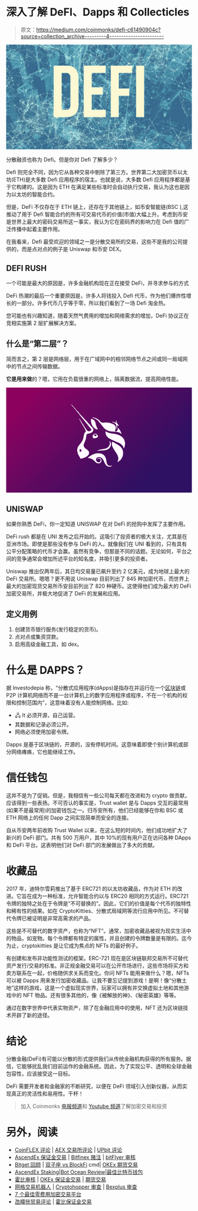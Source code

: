 # 深入了解 DeFI、Dapps 和 Collecticles

> 原文：<https://medium.com/coinmonks/defi-c61490904c?source=collection_archive---------4----------------------->

![](img/7dddb47156474c16b2d44cb99dafefed.png)

分散融资也称为 Defi。但是你对 Defi 了解多少？

Defi 则完全不同，因为它从各种交易中剔除了第三方。世界第二大加密货币以太坊(ETH)是大多数 Defi 应用程序的宿主。也就是说，大多数 Defi 应用程序都是基于它构建的。这是因为 ETH 在满足某些标准时会自动执行交易，我认为这也是因为以太坊的智能合约。

但是，DeFi 不仅存在于 ETH 链上，还存在于其他链上，如币安智能链(BSC ),这推动了用于 Defi 智能合约的所有可交易代币的价值(市值)大幅上升。考虑到币安是世界上最大的密码交易所这一事实，我认为它在密码界的影响力在 Defi 值的广泛传播中起着主要作用。

在我看来，Defi 最受欢迎的领域之一是分散交易所的交易，这些不是我的公司提供的，而是点对点的例子是 Uniswap 和币安 DEX。

## DEFI RUSH

一个可能是最大的原因是，许多金融机构现在正在接受 DeFi，并寻求参与的方式

DeFi 热潮的最后一个重要原因是，许多人将钱投入 Defi 代币，作为他们爆炸性增长的一部分。许多代币几乎等于零，所以我们看到了一场 Defi 淘金热。

您可能也有兴趣知道，随着天然气费用的增加和网络需求的增加，DeFi 协议正在竞相实施第 2 层扩展解决方案。

## 什么是“第二层”？

简而言之，第 2 层是网络层，用于在广域网中的相邻网络节点之间或同一局域网中的节点之间传输数据。

**它是用来做**的？嗯，它用在负载很重的网络上，隔离数据流，提高网络性能。

![](img/e8e54d58ca160f1109678cde475361a3.png)

## **UNISWAP**

如果你熟悉 DeFi，你一定知道 UNISWAP 在对 DeFi 的抢购中发挥了主要作用。

DeFi rush 都是在 UNI 发布之后开始的。这吸引了投资者的极大关注，尤其是在亚洲市场。即使是那些没有参与 DeFi 的人。就像我们在 UNI 看到的，只有具有公平分配策略的代币才会赢。虽然有竞争，但那是不同的话题。无论如何，平台之间的竞争通常会增加所述平台的知名度，并吸引更多的投资者。

Uniswap 推出仅两年后，其日均交易量已飙升至约 2 亿美元，成为地球上最大的 DeFi 交易所。嗯嗯？更不用说 Uniswap 目前列出了 845 种加密代币，而世界上最大的加密现货交易所币安目前列出了 820 种硬币。这使得他们成为最大的 DeFi 加密交易所，并极大地促进了 DeFi 的发展和应用。

## 定义用例

1.  创建货币银行服务(发行稳定的货币)。
2.  点对点或集资贷款。
3.  启用高级金融工具，如 dex。

# 什么是 DAPPS？

据 Investodepia 称，“分散式应用程序(dApps)是指存在并运行在一个[区块链](https://www.investopedia.com/terms/b/blockchain.asp)或 P2P 计算机网络而不是一台计算机上的数字应用程序或程序，不在一个机构的权限和控制范围内”，这意味着没有人能控制网络。比如:

*   🖧 It 必须开源，自己运营。
*   其数据和记录必须公开。
*   网络必须使用加密令牌。

Dapps 是基于区块链的，开源的，没有停机时间。这意味着即使个别计算机或部分网络瘫痪，它也能继续工作。

# 信任钱包

这并不是为了促销。但是，我相信有一些公司每天都在改进和为 crypto 做贡献，应该得到一些表扬。不可否认的事实是，Trust wallet 是与 Dapps 交互的最常用(如果不是最常用)的加密钱包之一。归币安所有，他们已经能够在你和 BSC 或 ETH 网络上的任何 Dapp 之间实现简单而安全的连接。

自从币安两年前收购 Trust Wallet 以来，在这么短的时间内，他们成功地扩大了新兴的 DeFi 部门。共有 500 万用户，其中 10%的现有用户正在访问各种 DApps 和 DeFi 平台。这表明他们对 DeFi 部门的发展做出了多大的贡献。

# 收藏品

2017 年，迪特尔雪莉推出了基于 ERC721 的以太坊收藏品，作为对 ETH 的改进。它旨在成为一种标准，允许智能合约以与 ERC20 相同的方式运行。ERC721 令牌的独特之处在于令牌是“不可替换的”。因此，它们的价值是每个代币的独特性和稀有性的结果。如在 CryptoKitties、分散式局域网等流行应用中所见。不可替代令牌已被证明是非常高需求的产品。

这些是不可替代的数字资产，也称为“NFT”。通常，加密收藏品被视为现实生活中的物品，如宠物。每个令牌都有特定的属性，并且创建的令牌数量是有限的。迄今为止，cryptokitties 是让它成为焦点的 NFTs 的最好例子。

有创建和发布非功能性测试的框架。ERC-721 现在是区块链联邦交易所不可替代资产发行/交易的标准。非正规金融交易可以在公开市场进行，这些市场将买方和卖方联系在一起，价格随供求关系而变化。你问 NFTs 能用来做什么？嗯，NFTs 可以被 Dapps 用来发行加密收藏品。让我不要忘记提到游戏！是啊！像“分散土地”这样的游戏，这是一个虚拟现实世界，玩家可以拥有并交换虚拟土地和其他游戏中的 NFT 物品。还有很多其他的，像《被解放的神》、《秘密英雄》等等。

通过在数字世界中代表实物资产，除了在金融应用中的使用，NFT 还为区块链技术开辟了新的途径。

# 结论

分散金融(DeFi)有可能以分散的形式提供我们从传统金融机构获得的所有服务。据信，它能够扰乱我们目前运作的金融系统。因此，为了实现公平、透明和全球金融包容性，应该接受这一目标。

DeFi 需要开发者和金融家的不断研究，以便在 DeFi 领域引入创新仪器，从而实现真正的灵活性和易用性。干杯！

> 加入 Coinmonks [电报频道](https://t.me/coincodecap)和 [Youtube 频道](https://www.youtube.com/c/coinmonks/videos)了解加密交易和投资

# 另外，阅读

*   [CoinFLEX 评论](https://coincodecap.com/coinflex-review) | [AEX 交易所评论](https://coincodecap.com/aex-exchange-review) | [UPbit 评论](https://coincodecap.com/upbit-review)
*   [AscendEx 保证金交易](https://coincodecap.com/ascendex-margin-trading) | [Bitfinex 赌注](https://coincodecap.com/bitfinex-staking) | [bitFlyer 审核](https://coincodecap.com/bitflyer-review)
*   [Bitget 回顾](https://coincodecap.com/bitget-review) | [双子座 vs BlockFi](https://coincodecap.com/gemini-vs-blockfi) cmd| [OKEx 期货交易](https://coincodecap.com/okex-futures-trading)
*   [AscendEx Staking](https://coincodecap.com/ascendex-staking)|[Bot Ocean Review](https://coincodecap.com/bot-ocean-review)|[最佳比特币钱包](https://coincodecap.com/bitcoin-wallets-india)
*   [霍比审核](https://coincodecap.com/huobi-review) | [OKEx 保证金交易](https://coincodecap.com/okex-margin-trading) | [期货交易](https://coincodecap.com/futures-trading)
*   [网格交易机器人](https://coincodecap.com/grid-trading) | [Cryptohopper 审查](/coinmonks/cryptohopper-review-a388ff5bae88) | [Bexplus 审查](https://coincodecap.com/bexplus-review)
*   [7 个最佳零费用加密交易平台](https://coincodecap.com/zero-fee-crypto-exchanges)
*   [氹欞侊贸易评论](https://coincodecap.com/anny-trade-review) | [霍比保证金交易](/coinmonks/huobi-margin-trading-b3b06cdc1519)